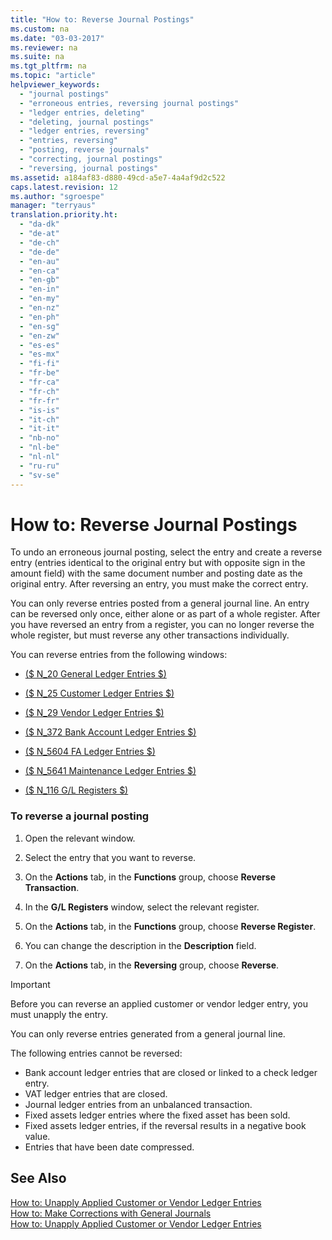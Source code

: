```yaml
---
title: "How to: Reverse Journal Postings"
ms.custom: na
ms.date: "03-03-2017"
ms.reviewer: na
ms.suite: na
ms.tgt_pltfrm: na
ms.topic: "article"
helpviewer_keywords: 
  - "journal postings"
  - "erroneous entries, reversing journal postings"
  - "ledger entries, deleting"
  - "deleting, journal postings"
  - "ledger entries, reversing"
  - "entries, reversing"
  - "posting, reverse journals"
  - "correcting, journal postings"
  - "reversing, journal postings"
ms.assetid: a184af83-d880-49cd-a5e7-4a4af9d2c522
caps.latest.revision: 12
ms.author: "sgroespe"
manager: "terryaus"
translation.priority.ht: 
  - "da-dk"
  - "de-at"
  - "de-ch"
  - "de-de"
  - "en-au"
  - "en-ca"
  - "en-gb"
  - "en-in"
  - "en-my"
  - "en-nz"
  - "en-ph"
  - "en-sg"
  - "en-zw"
  - "es-es"
  - "es-mx"
  - "fi-fi"
  - "fr-be"
  - "fr-ca"
  - "fr-ch"
  - "fr-fr"
  - "is-is"
  - "it-ch"
  - "it-it"
  - "nb-no"
  - "nl-be"
  - "nl-nl"
  - "ru-ru"
  - "sv-se"
---
```

# How to: Reverse Journal Postings
To undo an erroneous journal posting, select the entry and create a reverse  entry \(entries identical to the original entry but with opposite sign in the amount field\) with the same document number and posting date as the original entry. After reversing an entry, you must make the correct entry.  
  
 You can only reverse entries posted from a general journal line. An entry can be reversed only once, either alone or as part of a whole register. After you have reversed an entry from a register, you can no longer reverse the whole register, but must reverse any other transactions individually.  
  
 You can reverse entries from the following windows:  
  
-   [\($ N\_20 General Ledger Entries $\)](DynamicsNAV:////runpage?Page=20)  
  
-   [\($ N\_25 Customer Ledger Entries $\)](DynamicsNAV:////runpage?Page=25)  
  
-   [\($ N\_29 Vendor Ledger Entries $\)](DynamicsNAV:////runpage?Page=29)  
  
-   [\($ N\_372 Bank Account Ledger Entries $\)](DynamicsNAV:////runpage?Page=372)  
  
-   [\($ N\_5604 FA Ledger Entries $\)](DynamicsNAV:////runpage?Page=5604)  
  
-   [\($ N\_5641 Maintenance Ledger Entries $\)](DynamicsNAV:////runpage?Page=5641)  
  
-   [\($ N\_116 G\/L Registers $\)](DynamicsNAV:////runpage?Page=116)  
  
### To reverse a journal posting  
  
1.  Open the relevant window.  
  
2.  Select the entry that you want to reverse.  
  
3.  On the **Actions** tab, in the **Functions** group, choose **Reverse Transaction**.  
  
4.  In the **G\/L Registers** window, select the relevant register.  
  
5.  On the **Actions** tab, in the **Functions** group, choose **Reverse Register**.  
  
6.  You can change the description in the **Description** field.  
  
7.  On the **Actions** tab, in the **Reversing** group, choose **Reverse**.  
  
> [!IMPORTANT]  
>  Before you can reverse an applied customer or vendor ledger entry, you must unapply the entry.  
>   
>  You can only reverse entries generated from a general journal line.  
>   
>  The following entries cannot be reversed:  
>   
>  -   Bank account ledger entries that are closed or linked to a check ledger entry.  
> -   VAT ledger entries that are closed.  
> -   Journal ledger entries from an unbalanced transaction.  
> -   Fixed assets ledger entries where the fixed asset has been sold.  
> -   Fixed assets ledger entries, if the reversal results in a negative book value.  
> -   Entries that have been date compressed.  
  
## See Also  
 [How to: Unapply Applied Customer or Vendor Ledger Entries](../Topic/How%20to:%20Unapply%20Applied%20Customer%20or%20Vendor%20Ledger%20Entries.md)   
 [How to: Make Corrections with General Journals](../Finance/how-to-make-corrections-with-general-journals.md)   
 [How to: Unapply Applied Customer or Vendor Ledger Entries](../Topic/How%20to:%20Unapply%20Applied%20Customer%20or%20Vendor%20Ledger%20Entries.md)